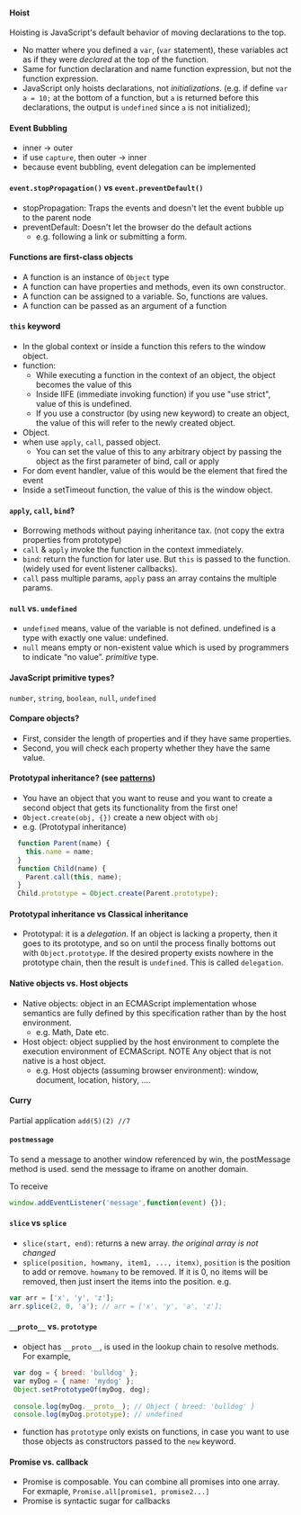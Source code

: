 #### Hoist
Hoisting is JavaScript's default behavior of moving declarations to the top.
* No matter where you defined a `var`, (`var` statement), these variables act as if they were *declared* at the top of the function.
* Same for function declaration and name function expression, but not the function expression.
* JavaScript only hoists declarations, not *initializations*. (e.g. if define `var a = 10;` at the bottom of a function, but `a` is returned before this declarations, the output is `undefined` since `a` is not initialized);

#### Event Bubbling
* inner -> outer
* if use `capture`, then outer -> inner
* because event bubbling, event delegation can be implemented

#### `event.stopPropagation()` vs `event.preventDefault()`
* stopPropagation: Traps the events and doesn't let the event bubble up to the parent node
* preventDefault: Doesn't let the browser do the default actions
  * e.g. following a link or submitting a form.

#### Functions are first-class objects
* A function is an instance of `Object` type
* A function can have properties and methods, even its own constructor.
* A function can be assigned to a variable. So, functions are values.
* A function can be passed as an argument of a function

#### `this` keyword
* In the global context or inside a function this refers to the window object.
* function:
  * While executing a function in the context of an object, the object becomes the value of this
  * Inside IIFE (immediate invoking function) if you use "use strict", value of this is undefined.
  * If you use a constructor (by using new keyword) to create an object, the value of this will refer to the newly created object.
* Object.
* when use `apply`, `call`, passed object.
  * You can set the value of this to any arbitrary object by passing the object as the first parameter of bind, call or apply
* For dom event handler, value of this would be the element that fired the event
* Inside a setTimeout function, the value of this is the window object.

#### `apply`, `call`, `bind`?
* Borrowing methods without paying inheritance tax. (not copy the extra properties from prototype)
* `call` & `apply` invoke the function in the context immediately.
* `bind`: return the function for later use.
But `this` is passed to the function. (widely used for event listener callbacks).
* `call` pass multiple params, `apply` pass an array contains the multiple params.

#### `null` vs. `undefined`
* `undefined` means, value of the variable is not defined. undefined is a type with exactly one value: undefined.
* `null` means empty or non-existent value which is used by programmers to indicate “no value”. *primitive* type.

#### JavaScript primitive types?
`number`, `string`, `boolean`, `null`, `undefined`

#### Compare objects?
* First, consider the length of properties and if they have same properties.
* Second, you will check each property whether they have the same value.

#### Prototypal inheritance? (see [patterns](./patterns))
* You have an object that you want to reuse and you want to create a second object that gets its functionality from the first one!
* `Object.create(obj, {})` create a new object with `obj`
* e.g. (Prototypal inheritance)
```javascript
  function Parent(name) {
    this.name = name;
  }
  function Child(name) {
    Parent.call(this, name);
  }
  Child.prototype = Object.create(Parent.prototype);
```

#### Prototypal inheritance vs Classical inheritance
* Prototypal: it is a *delegation*. If an object is lacking a property, then it goes to its prototype, and so on until the process finally bottoms out with `Object.prototype`. If the desired property exists nowhere in the prototype chain, then the result is `undefined`. This is called `delegation`.

#### Native objects vs. Host objects
* Native objects: object in an ECMAScript implementation whose semantics are fully defined by this specification rather than by the host environment.
  * e.g. Math, Date etc.
* Host object: object supplied by the host environment to complete the execution environment of ECMAScript.
NOTE Any object that is not native is a host object.
  * e.g. Host objects (assuming browser environment): window, document, location, history, ....

#### Curry
Partial application
`add(5)(2) //7`

#### `postmessage`
To send a message to another window referenced by win, the postMessage method is used.
send the message to iframe on another domain.

To receive
```javascript
window.addEventListener('message',function(event) {});
```

#### `slice` vs `splice`
* `slice(start, end)`: returns a new array. *the original array is not changed*
* `splice(position, howmany, item1, ..., itemx)`, `position` is the position to add or remove. `howmany` to be removed. If it is 0, no items will be removed, then just insert the items into the position.
e.g.
``` javascript
var arr = ['x', 'y', 'z'];
arr.splice(2, 0, 'a'); // arr = ['x', 'y', 'a', 'z'];
```
#### `__proto__` vs. `prototype`
* object has `__proto__`, is used in the lookup chain to resolve methods. For example,
```javascript
 var dog = { breed: 'bulldog' };
 var myDog = { name: 'mydog' };
 Object.setPrototypeOf(myDog, dog);
 
 console.log(myDog.__proto__); // Object { breed: 'bulldog' }
 console.log(myDog.prototype); // undefined
```
 
* function has `prototype` only exists on functions, in case you want to use those objects as constructors passed to the `new` keyword.


#### Promise vs. callback
* Promise is composable. You can combine all promises into one array. For exmaple, `Promise.all[promise1, promise2...]`
* Promise is syntactic sugar for callbacks 

